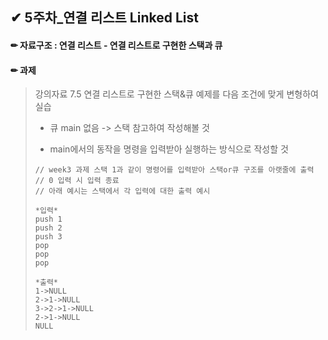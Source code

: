 ## ✔ 5주차_연결 리스트 Linked List

#### ✏ 자료구조 : 연결 리스트 - 연결 리스트로 구현한 스택과 큐

#### ✏ 과제

> 강의자료 7.5 연결 리스트로 구현한 스택&큐 예제를 다음 조건에 맞게 변형하여 실습
>
> - 큐 main 없음 -> 스택 참고하여 작성해볼 것
> 
> - main에서의 동작을 명령을 입력받아 실행하는 방식으로 작성할 것
> ```
> // week3 과제 스택 1과 같이 명령어를 입력받아 스택or큐 구조를 아랫줄에 출력
> // 0 입력 시 입력 종료
> // 아래 예시는 스택에서 각 입력에 대한 출력 예시
> 
> *입력*
> push 1
> push 2
> push 3
> pop
> pop
> pop
> 
> *출력*
> 1->NULL
> 2->1->NULL
> 3->2->1->NULL
> 2->1->NULL
> NULL
> ```
